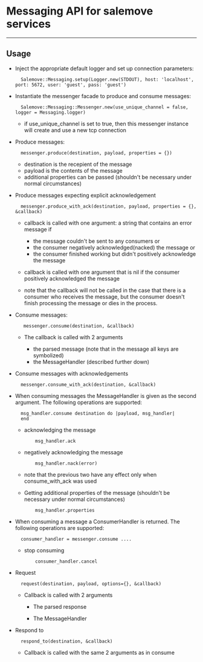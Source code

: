 # Messaging API for salemove services

----
## Usage

* Inject the appropriate default logger and set up connection parameters:  

        Salemove::Messaging.setup(Logger.new(STDOUT), host: 'localhost', port: 5672, user: 'guest', pass: 'guest')

* Instantiate the messenger facade to produce and consume messages:

        Salemove::Messaging::Messenger.new(use_unique_channel = false, logger = Messaging.logger)

    * if use\_unique\_channel is set to true, then this messenger instance will create and use a new tcp connection

* Produce messages:

        messenger.produce(destination, payload, properties = {})

    * destination is the recepient of the message  
    * payload is the contents of the message
    * additional properties can be passed (shouldn't be necessary under normal circumstances)

* Produce messages expecting explicit acknowledgement

        messenger.produce_with_ack(destination, payload, properties = {}, &callback)

    * callback is called with one argument: a string that contains an error message if 
         * the message couldn't be sent to any consumers or 
         * the consumer negatively acknowledged(nacked) the message or
         * the consumer finished working but didn't positively acknowledge the message

    * callback is called with one argument that is nil if the consumer positively acknowledged the message
    * note that the callback will not be called in the case that there is a consumer who receives the message, but the consumer doesn't finish processing the message or dies in the process.

* Consume messages:

         messenger.consume(destination, &callback)

     * The callback is called with 2 arguments 

       * the parsed message (note that in the message all keys are symbolized)
       * the MessageHandler (described further down)

* Consume messages with acknowledgements

        messenger.consume_with_ack(destination, &callback)

* When consuming messages the MessageHandler is given as the second argument. The following operations are supported:

        msg_handler.consume destination do |payload, msg_handler|
        end


  * acknowledging the message

            msg_handler.ack

  * negatively acknowledging the message

            msg_handler.nack(error)

  * note that the previous two have any effect only when consume_with_ack was used

  * Getting additional properties of the message (shouldn't be necessary under normal circumstances)

            msg_handler.properties  

* When consuming a message a ConsumerHandler is returned. The following operations are supported:

        consumer_handler = messenger.consume ....

  * stop consuming

            consumer_handler.cancel


* Request

        request(destination, payload, options={}, &callback)

  * Callback is called with 2 arguments

    * The parsed response

    * The MessageHandler

* Respond to

        respond_to(destination, &callback)

  * Callback is called with the same 2 arguments as in consume
